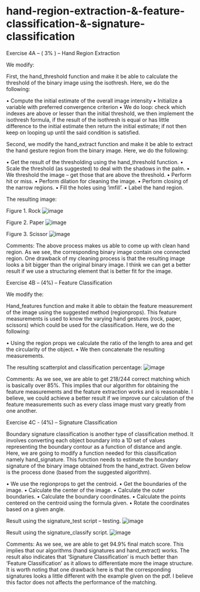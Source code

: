 # hand-region-extraction-&-feature-classification-&-signature-classification

Exercise 4A – ( 3% ) – Hand Region Extraction

We modify:

First, the hand_threshold function and make it be able to calculate the threshold of the binary image using the isothresh. Here, we do the following:

•	Compute the initial estimate of the overall image intensity
•	Initialize a variable with preferred convergence criterion
•	We do loop: check which indexes are above or lesser than the initial threshold, we then implement the isothresh formula, if the result of the isothresh is equal or has little difference to the initial estimate then return the initial estimate; if not then keep on looping up until the said condition is satisfied. 

Second, we modify the hand_extract function and make it be able to extract the hand gesture region from the binary image. Here, we do the following: 

•	Get the result of the thresholding using the hand_threshold function.
•	Scale the threshold (as suggested) to deal with the shadows in the palm.
•	We threshold the image – get those that are above the threshold. 
•	Perform hit or miss. 
•	Perform dilation for cleaning the image.
•	Perform closing of the narrow regions.
•	Fill the holes using ‘imfill’.
•	Label the hand region.

The resulting image:

Figure 1. Rock
![image](https://user-images.githubusercontent.com/69174836/151282640-8d69ad70-6400-40ef-b00d-8ce228b491db.png)


Figure 2. Paper
![image](https://user-images.githubusercontent.com/69174836/151282695-bb56c0f2-3026-415b-b582-8d0d0e8d7e00.png)


Figure 3. Scissor
![image](https://user-images.githubusercontent.com/69174836/151282720-efdaa9cc-27f9-4d63-ac91-11d43b71af10.png)


Comments:
The above process makes us able to come up with clean hand region. As we see, the corresponding binary image contain one connected region. One drawback of my cleaning process is that the resulting image looks a bit bigger than the original binary image. I think we can get a better result if we use a structuring element that is better fit for the image.


Exercise 4B – (4%) – Feature Classification

We modify the:

Hand_features function and make it able to obtain the feature measurement of the image using the suggested method (regionprops). This feature measurements is used to know the varying hand gestures (rock, paper, scissors) which could be used for the classification.  Here, we do the following:

•	Using the region props we calculate the ratio of the length to area and get the circularity of the object.
•	We then concatenate the resulting measurements. 

The resulting scatterplot and classification percentage:
![image](https://user-images.githubusercontent.com/69174836/151282853-4e9d2cbc-acd8-40c7-8fbc-e9ffcdaca460.png)

Comments:
As we see, we are able to get 218/244 correct matching which is basically over 85%. This implies that our algorithm for obtaining the feature measurements and the feature extraction works and is reasonable. I believe, we could achieve a better result if we improve our calculation of the feature measurements such as every class image must vary greatly from one another. 


Exercise 4C - (4%) – Signature Classification

Boundary signature classification is another type of classification method. It involves converting each object boundary into a 1D set of values representing the boundary contour as a function of distance and angle. Here, we are going to modify a function needed for this classification namely hand_signature. This function needs to estimate the boundary signature of the binary image obtained from the hand_extract. Given below is the process done (based from the suggested algorithm).

•	We use the regionprops to get the centroid.
•	Get the boundaries of the image.
•	Calculate the center of the image.
•	Calculate the outer boundaries.
•	Calculate the boundary coordinates.
•	Calculate the points centered on the centroid using the formula given.
•	Rotate the coordinates based on a given angle. 

Result using the signature_test script – testing.
![image](https://user-images.githubusercontent.com/69174836/151282884-b2902472-fc46-4d83-98ce-6a5a4e78430c.png)

Result using the signature_classify script.
![image](https://user-images.githubusercontent.com/69174836/151282933-610b36ec-e743-4936-a91e-84462d881992.png)


Comments:
As we see, we are able to get 94.9% final match score. This implies that our algorithms (hand signatures and hand_extract) works. The result also indicates that ‘Signature Classification’ is much better than ‘Feature Classification’ as it allows to differentiate more the image structure.  It is worth noting that one drawback here is that the corresponding signatures looks a little different with the example given on the pdf. I believe this factor does not affects the performance of the matching. 
